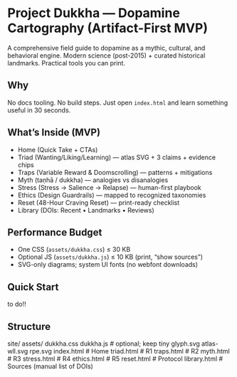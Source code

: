 # Project Dukkha — Dopamine Cartography (Artifact-First MVP)

A comprehensive field guide to dopamine as a mythic, cultural, and behavioral engine.
Modern science (post-2015) + curated historical landmarks. Practical tools you can print.

## Why
No docs tooling. No build steps. Just open `index.html` and learn something useful in 30 seconds.

## What’s Inside (MVP)
- Home (Quick Take + CTAs)
- Triad (Wanting/Liking/Learning) — atlas SVG + 3 claims + evidence chips
- Traps (Variable Reward & Doomscrolling) — patterns + mitigations
- Myth (taṇhā / dukkha) — analogies vs disanalogies
- Stress (Stress → Salience → Relapse) — human-first playbook
- Ethics (Design Guardrails) — mapped to recognized taxonomies
- Reset (48-Hour Craving Reset) — print-ready checklist
- Library (DOIs: Recent • Landmarks • Reviews)

## Performance Budget
- One CSS (`assets/dukkha.css`) ≤ 30 KB
- Optional JS (`assets/dukkha.js`) ≤ 10 KB (print, “show sources”)
- SVG-only diagrams; system UI fonts (no webfont downloads)

## Quick Start
to do!!


## Structure
site/
  assets/
    dukkha.css
    dukkha.js            # optional; keep tiny
    glyph.svg
    atlas-wll.svg
    rpe.svg
  index.html             # Home
  triad.html             # R1
  traps.html             # R2
  myth.html              # R3
  stress.html            # R4
  ethics.html            # R5
  reset.html             # Protocol
  library.html           # Sources (manual list of DOIs)


